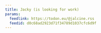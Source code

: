 ```yaml
---
title: Jacky (is looking for work)
params:
  feedlink: https://todon.eu/@jalcine.rss
  feedid: d0c68ad2923d71f34789d1037cfc6d9f
---
```

